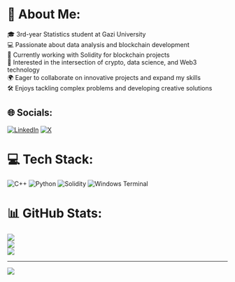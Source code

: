 
# 💫 About Me:
🎓 3rd-year Statistics student at Gazi University<br>💻 Passionate about data analysis and blockchain development<br>🔗 Currently working with Solidity for blockchain projects<br>🚀 Interested in the intersection of crypto, data science, and Web3 technology<br>🌍 Eager to collaborate on innovative projects and expand my skills<br>🛠️ Enjoys tackling complex problems and developing creative solutions


## 🌐 Socials:
[![LinkedIn](https://img.shields.io/badge/LinkedIn-%230077B5.svg?logo=linkedin&logoColor=white)](https://linkedin.com/in/https://www.linkedin.com/in/keriman-%C3%BCnl%C3%BC-7a123724b?utm_source=share&utm_campaign=share_via&utm_content=profile&utm_medium=android_app) [![X](https://img.shields.io/badge/X-black.svg?logo=X&logoColor=white)](https://x.com/https://x.com/kerimanunluu) 

# 💻 Tech Stack:
![C++](https://img.shields.io/badge/c++-%2300599C.svg?style=for-the-badge&logo=c%2B%2B&logoColor=white) ![Python](https://img.shields.io/badge/python-3670A0?style=for-the-badge&logo=python&logoColor=ffdd54) ![Solidity](https://img.shields.io/badge/Solidity-%23363636.svg?style=for-the-badge&logo=solidity&logoColor=white) ![Windows Terminal](https://img.shields.io/badge/Windows%20Terminal-%234D4D4D.svg?style=for-the-badge&logo=windows-terminal&logoColor=white)
# 📊 GitHub Stats:
![](https://github-readme-stats.vercel.app/api?username=kerimanunlu&theme=dark&hide_border=false&include_all_commits=true&count_private=true)<br/>
![](https://github-readme-streak-stats.herokuapp.com/?user=kerimanunlu&theme=dark&hide_border=false)<br/>
![](https://github-readme-stats.vercel.app/api/top-langs/?username=kerimanunlu&theme=dark&hide_border=false&include_all_commits=true&count_private=true&layout=compact)

---
[![](https://visitcount.itsvg.in/api?id=kerimanunlu&icon=0&color=0)](https://visitcount.itsvg.in)

<!-- Proudly created with GPRM ( https://gprm.itsvg.in ) -->
